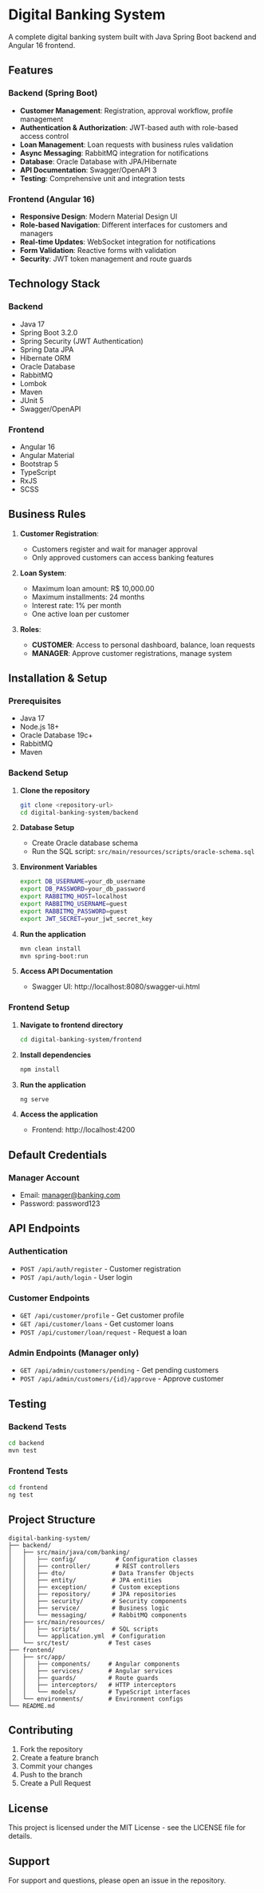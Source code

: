 # Digital Banking System

A complete digital banking system built with Java Spring Boot backend and Angular 16 frontend.

## Features

### Backend (Spring Boot)
- **Customer Management**: Registration, approval workflow, profile management
- **Authentication & Authorization**: JWT-based auth with role-based access control
- **Loan Management**: Loan requests with business rules validation
- **Async Messaging**: RabbitMQ integration for notifications
- **Database**: Oracle Database with JPA/Hibernate
- **API Documentation**: Swagger/OpenAPI 3
- **Testing**: Comprehensive unit and integration tests

### Frontend (Angular 16)
- **Responsive Design**: Modern Material Design UI
- **Role-based Navigation**: Different interfaces for customers and managers
- **Real-time Updates**: WebSocket integration for notifications
- **Form Validation**: Reactive forms with validation
- **Security**: JWT token management and route guards

## Technology Stack

### Backend
- Java 17
- Spring Boot 3.2.0
- Spring Security (JWT Authentication)
- Spring Data JPA
- Hibernate ORM
- Oracle Database
- RabbitMQ
- Lombok
- Maven
- JUnit 5
- Swagger/OpenAPI

### Frontend
- Angular 16
- Angular Material
- Bootstrap 5
- TypeScript
- RxJS
- SCSS

## Business Rules

1. **Customer Registration**: 
   - Customers register and wait for manager approval
   - Only approved customers can access banking features

2. **Loan System**:
   - Maximum loan amount: R$ 10,000.00
   - Maximum installments: 24 months
   - Interest rate: 1% per month
   - One active loan per customer

3. **Roles**:
   - **CUSTOMER**: Access to personal dashboard, balance, loan requests
   - **MANAGER**: Approve customer registrations, manage system

## Installation & Setup

### Prerequisites
- Java 17
- Node.js 18+
- Oracle Database 19c+
- RabbitMQ
- Maven

### Backend Setup

1. **Clone the repository**
   ```bash
   git clone <repository-url>
   cd digital-banking-system/backend
   ```

2. **Database Setup**
   - Create Oracle database schema
   - Run the SQL script: `src/main/resources/scripts/oracle-schema.sql`

3. **Environment Variables**
   ```bash
   export DB_USERNAME=your_db_username
   export DB_PASSWORD=your_db_password
   export RABBITMQ_HOST=localhost
   export RABBITMQ_USERNAME=guest
   export RABBITMQ_PASSWORD=guest
   export JWT_SECRET=your_jwt_secret_key
   ```

4. **Run the application**
   ```bash
   mvn clean install
   mvn spring-boot:run
   ```

5. **Access API Documentation**
   - Swagger UI: http://localhost:8080/swagger-ui.html

### Frontend Setup

1. **Navigate to frontend directory**
   ```bash
   cd digital-banking-system/frontend
   ```

2. **Install dependencies**
   ```bash
   npm install
   ```

3. **Run the application**
   ```bash
   ng serve
   ```

4. **Access the application**
   - Frontend: http://localhost:4200

## Default Credentials

### Manager Account
- Email: manager@banking.com
- Password: password123

## API Endpoints

### Authentication
- `POST /api/auth/register` - Customer registration
- `POST /api/auth/login` - User login

### Customer Endpoints
- `GET /api/customer/profile` - Get customer profile
- `GET /api/customer/loans` - Get customer loans
- `POST /api/customer/loan/request` - Request a loan

### Admin Endpoints (Manager only)
- `GET /api/admin/customers/pending` - Get pending customers
- `POST /api/admin/customers/{id}/approve` - Approve customer

## Testing

### Backend Tests
```bash
cd backend
mvn test
```

### Frontend Tests
```bash
cd frontend
ng test
```

## Project Structure

```
digital-banking-system/
├── backend/
│   ├── src/main/java/com/banking/
│   │   ├── config/           # Configuration classes
│   │   ├── controller/       # REST controllers
│   │   ├── dto/             # Data Transfer Objects
│   │   ├── entity/          # JPA entities
│   │   ├── exception/       # Custom exceptions
│   │   ├── repository/      # JPA repositories
│   │   ├── security/        # Security components
│   │   ├── service/         # Business logic
│   │   └── messaging/       # RabbitMQ components
│   ├── src/main/resources/
│   │   ├── scripts/         # SQL scripts
│   │   └── application.yml  # Configuration
│   └── src/test/           # Test cases
├── frontend/
│   ├── src/app/
│   │   ├── components/     # Angular components
│   │   ├── services/       # Angular services
│   │   ├── guards/         # Route guards
│   │   ├── interceptors/   # HTTP interceptors
│   │   └── models/         # TypeScript interfaces
│   └── environments/       # Environment configs
└── README.md
```

## Contributing

1. Fork the repository
2. Create a feature branch
3. Commit your changes
4. Push to the branch
5. Create a Pull Request

## License

This project is licensed under the MIT License - see the LICENSE file for details.

## Support

For support and questions, please open an issue in the repository.
